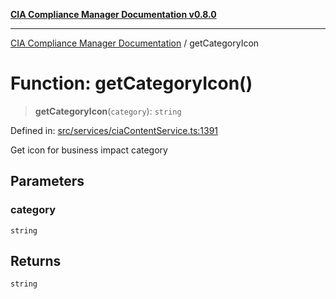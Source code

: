 [**CIA Compliance Manager Documentation v0.8.0**](../README.md)

***

[CIA Compliance Manager Documentation](../globals.md) / getCategoryIcon

# Function: getCategoryIcon()

> **getCategoryIcon**(`category`): `string`

Defined in: [src/services/ciaContentService.ts:1391](https://github.com/Hack23/cia-compliance-manager/blob/78912779fad2796d4afcf9e0a863cca80a66b25f/src/services/ciaContentService.ts#L1391)

Get icon for business impact category

## Parameters

### category

`string`

## Returns

`string`
